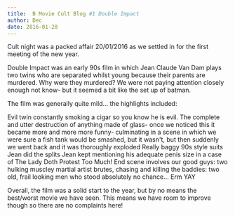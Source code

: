 ```yaml
---
title:  B Movie Cult Blog #1 Double Impact
author: Dec
date: 2016-01-20
---
```

Cult night was a packed affair 20/01/2016 as we settled in for the first meeting of the new year.

Double Impact was an early  90s film in which Jean Claude Van Dam plays two twins who are separated whilst young because their parents are murdered. Why were they murdered? We were not paying attention closely enough not know- but it seemed a bit like the set up of batman.

The film was generally quite mild... the highlights included:

Evil twin constantly smoking a cigar so you know he is evil.
The complete and utter destruction of anything made of glass- once we noticed this it became more and more more funny- culminating in a scene in which we were sure a fish tank would be smashed, but it wasn't, but then suddenly we went back and it was thoroughly exploded
Really baggy 90s style suits
Jean did the splits
Jean kept mentioning his adequate penis size in a case of The Lady Doth Protest Too Much!
End scene involves our good guys: two hulking muscley martial artist brutes, chasing and killing the baddies: two old, frail looking men who stood absolutely no chance... Erm YAY

Overall, the film was a solid start to the year, but by no means the best/worst movie we have seen. This means we have room to improve though so there are no complaints here!